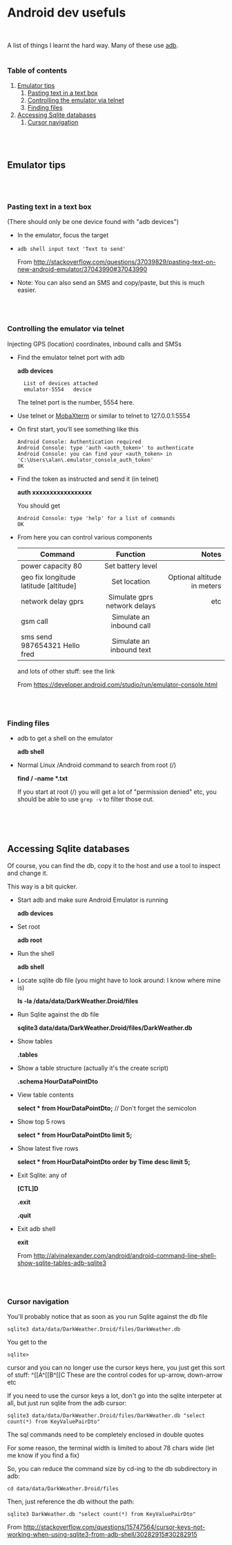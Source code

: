 # Android dev usefuls
<br>

A list of things I learnt the hard way.
Many of these use [adb](https://developer.android.com/studio/command-line/adb.html).
<br>
<br>

### Table of contents
1. [Emulator tips](#EmulatorTips)
    1. [Pasting text in a text box](#PastingText)
    2. [Controlling the emulator via telnet](#Telnet)
    3. [Finding files](#FindingFiles)
2. [Accessing Sqlite databases](#Sqlite)
   1. [Cursor navigation](#SqliteCursor)
<br>
<br>

## Emulator tips <a name="EmulatorTips"></a>
<br>
<br>

### Pasting text in a text box <a name="PastingText"></a>

(There should only be one device found with "adb devices")
* In the emulator, focus the target
* `adb shell input text 'Text to send'`

	From http://stackoverflow.com/questions/37039829/pasting-text-on-new-android-emulator/37043990#37043990

* Note: You can also send an SMS and copy/paste, but this is much easier.
<br>
<br>

### Controlling the emulator via telnet <a name="Telnet"></a>

Injecting GPS (location) coordinates, inbound calls and SMSs

* Find the emulator telnet port with adb

	**adb devices**

		List of devices attached
		emulator-5554   device

	The telnet port is the number, 5554 here.

* Use telnet or [MobaXterm](http://mobaxterm.mobatek.net/) or similar to telnet to 127.0.0.1:5554

* On first start, you'll see something like this
	```
	Android Console: Authentication required
	Android Console: type 'auth <auth_token>' to authenticate
	Android Console: you can find your <auth_token> in
	'C:\Users\alan\.emulator_console_auth_token'
	OK
	```

* Find the token as instructed and send it (in telnet)

	**auth xxxxxxxxxxxxxxxxx**
	
	You should get
	```
	Android Console: type 'help' for a list of commands
	OK
	```

* From here you can control various components

	| Command        | Function           | Notes  |
	| ------------- |:-------------:| -----:|
	| power capacity 80      | Set battery level |  |
	| geo fix longitude latitude [altitude]      | Set location      |   Optional altitude in meters |
	| network delay gprs | Simulate gprs network delays      |    etc |
	| gsm call <number> | Simulate an inbound call |  |
	| sms send 987654321 Hello fred | Simulate an inbound text |  |

	and lots of other stuff: see the link

	From https://developer.android.com/studio/run/emulator-console.html
<br>
<br>

### Finding files <a name="FindingFiles"></a>

* adb to get a shell on the emulator

	**adb shell**

* Normal Linux /Android command to search from root (/)

	__find / -name *.txt__

	If you start at root (/) you will get a lot of "permission denied" etc, you should be able to use `grep -v` to filter those out.
<br>
<br>
<br>

## Accessing Sqlite databases <a name="Sqlite"></a>

Of course, you can find the db, copy it to the host and use a tool to inspect and change it.

This way is a bit quicker.

* Start adb and make sure Android Emulator is running

	**adb devices**

* Set root

	**adb root**

* Run the shell

	**adb shell**

* Locate sqlite db file (you might have to look around: I know where mine is)
	
	**ls -la /data/data/DarkWeather.Droid/files**

* Run Sqlite against the db file

	**sqlite3 data/data/DarkWeather.Droid/files/DarkWeather.db**

* Show tables

	**.tables**

* Show a table structure (actually it's the create script)

	**.schema HourDataPointDto**

* View table contents

	**select * from HourDataPointDto;**  // Don't forget the semicolon

* Show top 5 rows

	**select * from HourDataPointDto limit 5;**

* Show latest five rows

	**select * from HourDataPointDto order by Time desc limit 5;**

* Exit Sqlite: any of

	**[CTL]D**

	**.exit**

	**.quit**

* Exit adb shell

	**exit**


	From http://alvinalexander.com/android/android-command-line-shell-show-sqlite-tables-adb-sqlite3
<br>
<br>

### Cursor navigation <a name="SqliteCursor"></a>

You'll probably notice that as soon as you run Sqlite against the db file

	sqlite3 data/data/DarkWeather.Droid/files/DarkWeather.db

You get to the

    sqlite>

cursor and you can no longer use the cursor keys here, you just get this sort of stuff: \^[[A^[[B^[[C
These are the control codes for up-arrow, down-arrow etc

If you need to use the cursor keys a lot, don't go into the sqlite interpeter at all, but just run sqlite from the adb cursor:

    sqlite3 data/data/DarkWeather.Droid/files/DarkWeather.db "select count(*) from KeyValuePairDto"

The sql commands need to be completely enclosed in double quotes

For some reason, the terminal width is limited to about 78 chars wide (let me know if you find a fix)

So, you can reduce the command size by cd-ing to the db subdirectory in adb:

    cd data/data/DarkWeather.Droid/files

Then, just reference the db without the path:

    sqlite3 DarkWeather.db "select count(*) from KeyValuePairDto"

From http://stackoverflow.com/questions/15747564/cursor-keys-not-working-when-using-sqlite3-from-adb-shell/30282915#30282915



